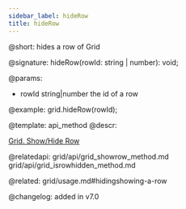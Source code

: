 ```yaml
---
sidebar_label: hideRow
title: hideRow
---          
```


@short: hides a row of Grid

@signature: hideRow(rowId: string | number): void;

@params:
- rowId	string|number   the id of a row

@example:
grid.hideRow(rowId);


@template: api_method
@descr:

[Grid. Show/Hide Row](https://snippet.dhtmlx.com/8y83d6jv)

@relatedapi: 
grid/api/grid_showrow_method.md
grid/api/grid_isrowhidden_method.md

@related: grid/usage.md#hidingshowing-a-row

@changelog:
added in v7.0

